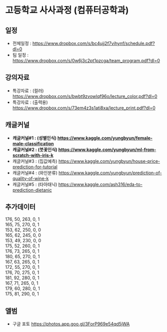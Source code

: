 # 고등학교 사사과정 (컴퓨터공학과)

## 일정
* 전체일정 : https://www.dropbox.com/s/bc4ujj2f7vihynf/schedule.pdf?dl=0
* 팀 일정 : https://www.dropbox.com/s/0w6j3c2pt1pzcga/team_program.pdf?dl=0

## 강의자료
* 특강자료 : (컬러) https://www.dropbox.com/s/bwbt9zvowlqf96o/lecture_color.pdf?dl=0
* 특강자료 : (출력용) https://www.dropbox.com/s/73em4z3s1ati8xa/lecture_print.pdf?dl=0

## 캐글커널
* **캐글커널#1 : (성별인식) https://www.kaggle.com/yungbyun/female-male-classification**
* **캐글커널#2 : (붓꽃인식) https://www.kaggle.com/yungbyun/ml-from-scratch-with-iris-k**
* 캐글커널#3 : (집값예측) https://www.kaggle.com/yungbyun/house-price-prediction-for-tutorial
* 캐글커널#4 : (와인분류) https://www.kaggle.com/yungbyun/prediction-of-quality-of-wine-k
* 캐글커널#5 : (타아태닉) https://www.kaggle.com/ash316/eda-to-prediction-dietanic

## 추가데이터
176, 50, 263, 0, 1 <br/>
165, 75, 270, 0, 1 <br/>
153, 62, 250, 0, 0 <br/>
165, 62, 245, 0, 0 <br/>
153, 49, 230, 0, 0 <br/>
175, 52, 260, 0, 1 <br/>
176, 73, 265, 0, 1 <br/>
180, 65, 270, 0, 1 <br/>
167, 63, 265, 0, 1 <br/>
172, 55, 270, 0, 1 <br/>
176, 70, 275, 0, 1 <br/>
181, 92, 280, 0, 1 <br/>
167, 71, 265, 0, 1 <br/>
179, 60, 280, 0, 1 <br/>
175, 81, 290, 0, 1 <br/>

## 앨범
* 구글 포토 https://photos.app.goo.gl/3ForP969e54qd5jWA
